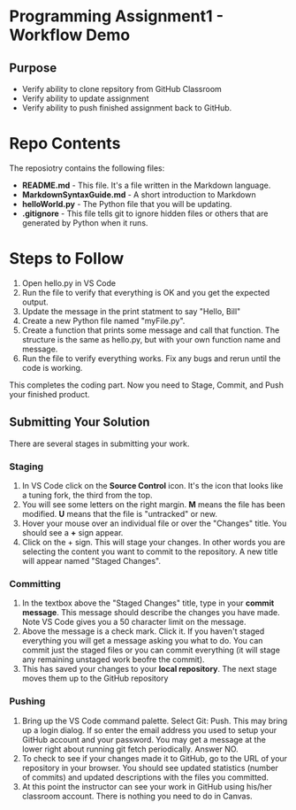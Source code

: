 # Programming Assignment1 - Workflow Demo
## Purpose
* Verify ability to clone repsitory from GitHub Classroom
* Verify ability to update assignment
* Verify ability to push finished assignment back to GitHub.

# Repo Contents

The reposiotry contains the following files:

- **README.md** - This file. It's a file written in the Markdown language.
- **MarkdownSyntaxGuide.md** - A short introduction to Markdown
- **helloWorld.py** - The Python file that you will be updating.
- **.gitignore** - This file tells git to ignore hidden files or others that are generated by Python when it runs.

# Steps to Follow

1. Open hello.py in VS Code
2. Run the file to verify that everything is OK and you get the expected output.
3. Update the message in the print statment to say "Hello, Bill"
4. Create a new Python file named "myFile.py".
5. Create a function that prints some message and call that function. The structure is the same as hello.py, but with your own function name and message.
6. Run the file to verify everything works. Fix any bugs and rerun until the code is working.

This completes the coding part. Now you need to Stage, Commit, and Push your finished product.

## Submitting Your Solution

There are several stages in submitting your work.

### Staging

1. In VS Code click on the **Source Control** icon. It's the icon that looks like a tuning fork, the third from the top.
2. You will see some letters on the right margin. **M** means the file has been modified. **U** means that the file is "untracked" or new.
3. Hover your mouse over an individual file or over the "Changes" title. You should see a **+** sign appear.
4. Click on the + sign. This will stage your changes. In other words you are selecting the content you want to commit to the repository. A new title will appear named "Staged Changes".

### Committing

1. In the textbox above the "Staged Changes" title, type in your **commit message**. This message should describe the changes you have made. Note VS Code gives you a 50 character limit on the message.
2. Above the message is a check mark. Click it. If you haven't staged everything you will get a message asking you what to do. You can commit just the staged files or you can commit everything (it will stage any remaining unstaged work beofre the commit).
3. This has saved your changes to your **local repository**. The next stage moves them up to the GitHub repository

### Pushing

1. Bring up the VS Code command palette. Select Git: Push. This may bring up a login dialog. If so enter the email address you used to setup your GitHub account and your password. You may get a message at the lower right about running git fetch periodically. Answer NO.
2. To check to see if your changes made it to GitHub, go to the URL of your repository in your browser. You should see updated statistics (number of commits) and updated descriptions with the files you committed. 
3. At this point the instructor can see your work in GitHub using his/her classroom account. There is nothing you need to do in Canvas.
